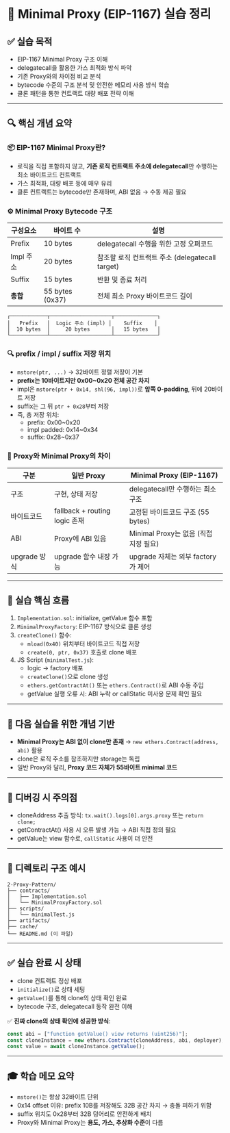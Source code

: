 # 🧪 Minimal Proxy (EIP-1167) 실습 정리

## ✅ 실습 목적

- EIP-1167 Minimal Proxy 구조 이해
- delegatecall을 활용한 가스 최적화 방식 파악
- 기존 Proxy와의 차이점 비교 분석
- bytecode 수준의 구조 분석 및 안전한 메모리 사용 방식 학습
- 클론 패턴을 통한 컨트랙트 대량 배포 전략 이해

---

## 🔍 핵심 개념 요약

### 📦 EIP-1167 Minimal Proxy란?

- 로직을 직접 포함하지 않고, **기존 로직 컨트랙트 주소에 delegatecall**만 수행하는 최소 바이트코드 컨트랙트
- 가스 최적화, 대량 배포 등에 매우 유리
- 클론 컨트랙트는 bytecode만 존재하며, ABI 없음 → 수동 제공 필요

### ⚙️ Minimal Proxy Bytecode 구조

| 구성요소  | 바이트 수       | 설명                                            |
| --------- | --------------- | ----------------------------------------------- |
| Prefix    | 10 bytes        | delegatecall 수행을 위한 고정 오퍼코드          |
| Impl 주소 | 20 bytes        | 참조할 로직 컨트랙트 주소 (delegatecall target) |
| Suffix    | 15 bytes        | 반환 및 종료 처리                               |
| **총합**  | 55 bytes (0x37) | 전체 최소 Proxy 바이트코드 길이                 |

```
┌────────────┬────────────────────┬──────────────┐
│   Prefix   │  Logic 주소 (impl) │    Suffix    │
│  10 bytes  │     20 bytes       │   15 bytes   │
└────────────┴────────────────────┴──────────────┘
```

### 🔍 prefix / impl / suffix 저장 위치

- `mstore(ptr, ...)` → 32바이트 정렬 저장이 기본
- **prefix는 10바이트지만 0x00~0x20 전체 공간 차지**
- impl은 `mstore(ptr + 0x14, shl(96, impl))`로 **앞쪽 0-padding**, 뒤에 20바이트 저장
- suffix는 그 뒤 `ptr + 0x28`부터 저장
- 즉, 총 저장 위치:
  - prefix: 0x00~0x20
  - impl padded: 0x14~0x34
  - suffix: 0x28~0x37

### 🔐 Proxy와 Minimal Proxy의 차이

| 구분         | 일반 Proxy                    | Minimal Proxy (EIP-1167)              |
| ------------ | ----------------------------- | ------------------------------------- |
| 구조         | 구현, 상태 저장               | delegatecall만 수행하는 최소 구조     |
| 바이트코드   | fallback + routing logic 존재 | 고정된 바이트코드 구조 (55 bytes)     |
| ABI          | Proxy에 ABI 있음              | Minimal Proxy는 없음 (직접 지정 필요) |
| upgrade 방식 | upgrade 함수 내장 가능        | upgrade 자체는 외부 factory가 제어    |

---

## 🧪 실습 핵심 흐름

1. `Implementation.sol`: initialize, getValue 함수 포함
2. `MinimalProxyFactory`: EIP-1167 방식으로 클론 생성
3. `createClone()` 함수:
   - `mload(0x40)` 위치부터 바이트코드 직접 저장
   - `create(0, ptr, 0x37)` 호출로 clone 배포
4. JS Script (`minimalTest.js`):
   - logic → factory 배포
   - `createClone()`으로 clone 생성
   - `ethers.getContractAt()` 또는 `ethers.Contract()`로 ABI 수동 주입
   - getValue 실행 오류 시: ABI 누락 or callStatic 미사용 문제 확인 필요

---

## 🧭 다음 실습을 위한 개념 기반

- **Minimal Proxy는 ABI 없이 clone만 존재** → `new ethers.Contract(address, abi)` 활용
- clone은 로직 주소를 참조하지만 storage는 독립
- 일반 Proxy와 달리, **Proxy 코드 자체가 55바이트 minimal 코드**

---

## 🧩 디버깅 시 주의점

- cloneAddress 추출 방식: `tx.wait().logs[0].args.proxy` 또는 `return clone;`
- getContractAt() 사용 시 오류 발생 가능 → ABI 직접 정의 필요
- getValue는 view 함수로, `callStatic` 사용이 더 안전

---

## 📁 디렉토리 구조 예시

```
2-Proxy-Pattern/
├── contracts/
│   ├── Implementation.sol
│   └── MinimalProxyFactory.sol
├── scripts/
│   └── minimalTest.js
├── artifacts/
├── cache/
└── README.md (이 파일)
```

---

## ✅ 실습 완료 시 상태

- clone 컨트랙트 정상 배포
- `initialize()`로 상태 세팅
- `getValue()`를 통해 clone의 상태 확인 완료
- bytecode 구조, delegatecall 동작 완전 이해

✅ **진짜 clone의 상태 확인에 성공한 방식**:

```js
const abi = ["function getValue() view returns (uint256)"];
const cloneInstance = new ethers.Contract(cloneAddress, abi, deployer);
const value = await cloneInstance.getValue();
```

---

## 🎓 학습 메모 요약

- `mstore()`는 항상 32바이트 단위
- 0x14 offset 이유: prefix 10B를 저장해도 32B 공간 차지 → 충돌 피하기 위함
- suffix 위치도 0x28부터 32B 덩어리로 안전하게 배치
- Proxy와 Minimal Proxy는 **용도, 가스, 추상화 수준**이 다름

